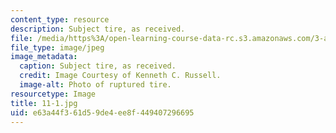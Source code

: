 ```yaml
---
content_type: resource
description: Subject tire, as received.
file: /media/https%3A/open-learning-course-data-rc.s3.amazonaws.com/3-a27-case-studies-in-forensic-metallurgy-fall-2007/e63a44f361d59de4ee8f449407296695_11-1.jpg
file_type: image/jpeg
image_metadata:
  caption: Subject tire, as received.
  credit: Image Courtesy of Kenneth C. Russell.
  image-alt: Photo of ruptured tire.
resourcetype: Image
title: 11-1.jpg
uid: e63a44f3-61d5-9de4-ee8f-449407296695
---
```

